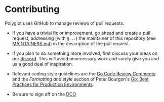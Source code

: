 # Contributing

Polyglot uses GitHub to manage reviews of pull requests.

- If you have a trivial fix or improvement, go ahead and create a pull request,
  addressing (with `@...`) the maintainer of this repository (see
  [MAINTAINERS.md](MAINTAINERS.md)) in the description of the pull request.

- If you plan to do something more involved, first discuss your ideas
  on our [discord](https://loopholelabs.io/discord).
  This will avoid unnecessary work and surely give you and us a good deal
  of inspiration.

- Relevant coding style guidelines are the [Go Code Review
  Comments](https://code.google.com/p/go-wiki/wiki/CodeReviewComments)
  and the _Formatting and style_ section of Peter Bourgon's [Go: Best
  Practices for Production
  Environments](http://peter.bourgon.org/go-in-production/#formatting-and-style).

- Be sure to sign off on the [DCO](https://github.com/apps/dco)
